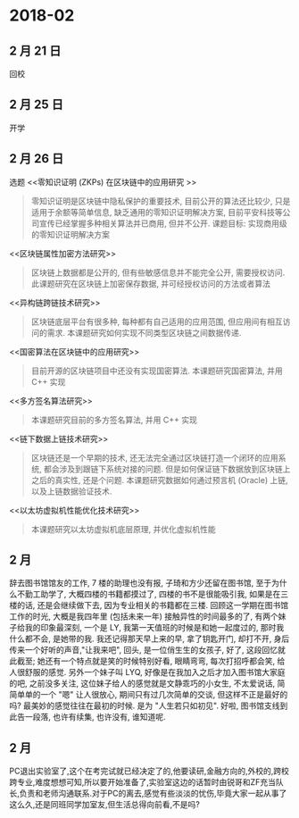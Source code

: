 # 2018-02

## 2 月 21 日
回校
## 2 月 25 日
开学
## 2 月 26 日
选题
<<零知识证明 (ZKPs) 在区块链中的应用研究 >>
> 零知识证明是区块链中隐私保护的重要技术, 目前公开的算法还比较少, 只是适用于余额等简单信息, 缺乏通用的零知识证明解决方案, 目前平安科技等公司宣传已经掌握多种相关算法并已商用, 但并不公开. 课题目标: 实现商用级的零知识证明解决方案

<<区块链属性加密方法研究>>
> 区块链上数据都是公开的, 但有些敏感信息并不能完全公开, 需要授权访问. 此课题研究在区块链上加密保存数据, 并可经授权访问的方法或者算法

<<异构链跨链技术研究>>
> 区块链底层平台有很多种, 每种都有自己适用的应用范围, 但应用间有相互访问的需求. 本课题研究如何实现不同类型区块链之间数据传递.

<<国密算法在区块链中的应用研究>>
> 目前开源的区块链项目中还没有实现国密算法. 本课题研究国密算法, 并用 C++ 实现

<<多方签名算法研究>>
> 本课题研究目前的多方签名算法, 并用 C++ 实现

<<链下数据上链技术研究>>
> 区块链还是一个早期的技术, 还无法完全通过区块链打造一个闭环的应用系统, 都会涉及到跟链下系统对接的问题. 但是如何保证链下数据放到区块链上之后的真实性, 还是个问题. 本课题研究数据如何通过预言机 (Oracle) 上链, 以及上链数据验证技术.

<<以太坊虚拟机性能优化技术研究>>
> 本课题研究以太坊虚拟机底层原理, 并优化虚拟机性能


## 2 月

辞去图书馆馆友的工作, 7 楼的助理也没有报, 子琦和方少还留在图书馆, 至于为什么不勤工助学了, 大概四楼的书籍都摸过了, 四楼的书不是很能吸引我, 如果是在三楼的话, 还是会继续做下去, 因为专业相关的书籍都在三楼. 回顾这一学期在图书馆工作的时光, 大概是我四年里 (包括未来一年) 接触异性的时间最多的了, 有两个妹子给我的印象最深刻, 一个是 LY, 我第一天值班的时候是和她一起度过的, 那时我什么都不会, 是她带的我. 我还记得那天早上来的早, 拿了钥匙开门, 却打不开, 身后传来一个好听的声音,"让我来吧", 回头, 是一位俏生生的女孩子, 好了, 这段回忆就此截至; 她还有一个特点就是笑的时候特别好看, 眼睛弯弯, 每次打招呼都会笑, 给人很舒服的感觉. 另外一个妹子叫 LYQ, 好像是在我加入之后才加入图书馆大家庭的吧, 之前没多关注, 这位妹子给人的感觉就是文静乖巧的小女生, 不太爱说话, 简简单单的一个 "嗯" 让人很放心, 期间只有过几次简单的交谈, 但这样不正是最好的吗? 最美妙的感觉往往在最初的时候. 是为 "人生若只如初见".
好啦, 图书馆支线到此告一段落, 也许有续集, 也许没有, 谁知道呢.

## 2 月
PC退出实验室了,这个在考完试就已经决定了的,他要读研,金融方向的,外校的,跨校跨专业,难度想想可知,所以要开始准备了,实验室这边的话暂时由锐哥和ZF充当队长,负责和老师沟通联系.对于PC的离去,感觉有些淡淡的忧伤,毕竟大家一起从事了这么久,还是同班同学加室友,但生活总得向前看,不是吗?
